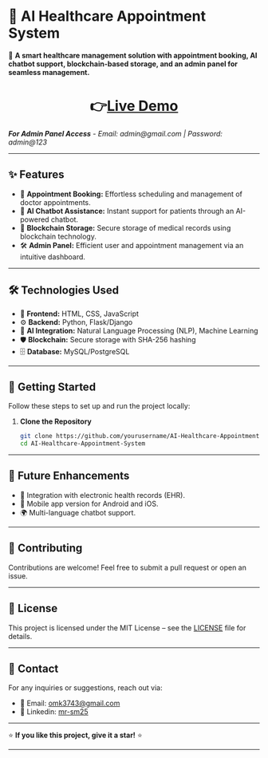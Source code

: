 # 🏥 AI Healthcare Appointment System  

🚀 **A smart healthcare management solution with appointment booking, AI chatbot support, blockchain-based storage, and an admin panel for seamless management.**  

<h1 align="center">
  👉<a href="https://sujitmahapatra.github.io/AI-Healthcare-Appointment-System" target="_blank" rel="noopener noreferrer">Live Demo</a>
</h1>
<i><b>For Admin Panel Access</b> - Email: admin@gmail.com | Password: admin@123</i>

---

## ✨ Features  

- 📅 **Appointment Booking:** Effortless scheduling and management of doctor appointments.  
- 🤖 **AI Chatbot Assistance:** Instant support for patients through an AI-powered chatbot.  
- 🔐 **Blockchain Storage:** Secure storage of medical records using blockchain technology.  
- 🛠️ **Admin Panel:** Efficient user and appointment management via an intuitive dashboard.  

---

## 🛠️ Technologies Used  
 
- 🎨 **Frontend:** HTML, CSS, JavaScript
- ⚙️ **Backend:** Python, Flask/Django
- 🧠 **AI Integration:** Natural Language Processing (NLP), Machine Learning  
- 🛡️ **Blockchain:** Secure storage with SHA-256 hashing  
- 🗄️ **Database:** MySQL/PostgreSQL

---

## 🚀 Getting Started  

Follow these steps to set up and run the project locally:  

1. **Clone the Repository**  
   ```bash
   git clone https://github.com/yourusername/AI-Healthcare-Appointment-System.git
   cd AI-Healthcare-Appointment-System

---

## 🚧 Future Enhancements  
- 🏥 Integration with electronic health records (EHR).  
- 📱 Mobile app version for Android and iOS.  
- 🌍 Multi-language chatbot support.  

---

## 🤝 Contributing  
Contributions are welcome! Feel free to submit a pull request or open an issue.  

---

## 📝 License  
This project is licensed under the MIT License – see the [LICENSE](LICENSE) file for details.  

---

## 📧 Contact  
For any inquiries or suggestions, reach out via:  
- 📧 Email: omk3743@gmail.com
- 🔗 Linkedin: [mr-sm25](https://www.linkedin.com/in/om-karmele/)

---

⭐ **If you like this project, give it a star!** ⭐  

---
